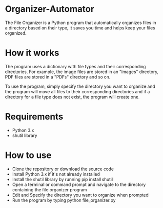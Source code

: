 # Organizer-Automator
The File Organizer is a Python program that automatically organizes files in a directory based on their type, it saves you time and helps keep your files organized.

# How it works
The program uses a dictionary with file types and their corresponding directories, For example, the image files are stored in an "Images" directory, PDF files are stored in a "PDFs" directory and so on.

To use the program, simply specify the directory you want to organize and the program will move all files to their corresponding directories and if a directory for a file type does not exist, the program will create one.

# Requirements
- Python 3.x
- shutil library

# How to use
- Clone the repository or download the source code
- Install Python 3.x if it's not already installed
- Install the shutil library by running pip install shutil
- Open a terminal or command prompt and navigate to the directory containing the file organizer program
- Edit and Specify the directory you want to organize when prompted
- Run the program by typing python file_organizer.py
